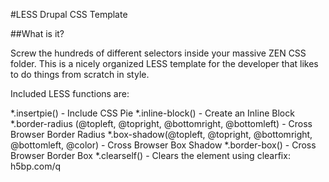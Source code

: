 #LESS Drupal CSS Template

##What is it?

Screw the hundreds of different selectors inside your massive ZEN CSS folder.
This is a nicely organized LESS template for the developer that likes to do
things from scratch in style.

Included LESS functions are:

*.insertpie() - Include CSS Pie
*.inline-block() - Create an Inline Block
*.border-radius (@topleft, @topright, @bottomright, @bottomleft) - Cross Browser Border Radius
*.box-shadow(@topleft, @topright, @bottomright, @bottomleft, @color) - Cross Browser Box Shadow
*.border-box() - Cross Browser Border Box
*.clearself() - Clears the element using clearfix: h5bp.com/q
